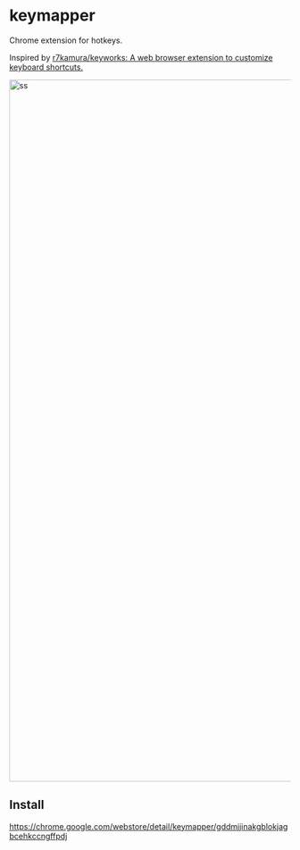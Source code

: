 # keymapper
Chrome extension for hotkeys.

Inspired by [r7kamura/keyworks: A web browser extension to customize keyboard shortcuts.](https://github.com/r7kamura/keyworks)

<img width="1258" alt="ss" src="https://user-images.githubusercontent.com/13295106/45596481-5a6db500-b9f7-11e8-82fc-beb104347e89.png">


## Install

https://chrome.google.com/webstore/detail/keymapper/gddmjjinakgblokjagbcehkccngffpdj



